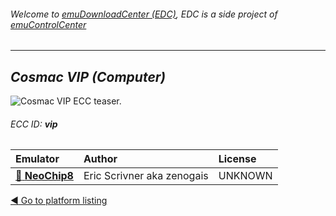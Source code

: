 ###### Welcome to [emuDownloadCenter (EDC)](https://github.com/PhoenixInteractiveNL/emuDownloadCenter/wiki/), EDC is a side project of [emuControlCenter](https://github.com/PhoenixInteractiveNL/emuControlCenter/wiki/)
***
## _Cosmac VIP (Computer)_
![](https://raw.githubusercontent.com/wiki/PhoenixInteractiveNL/emuDownloadCenter/images_platform/ecc_vip_teaser.png "Cosmac VIP ECC teaser.")
###### ECC ID: **vip**

| Emulator   | Author      | License     |
|:-----------|:------------|:------------|
| [:file_folder: **NeoChip8**](https://github.com/PhoenixInteractiveNL/emuDownloadCenter/wiki/Emulator-neochip8#menu) | Eric Scrivner aka zenogais | UNKNOWN |

[:arrow_backward: Go to platform listing](https://github.com/PhoenixInteractiveNL/emuDownloadCenter/wiki/EDC-Platform-List)
